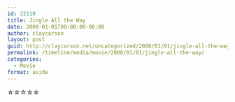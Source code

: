 ```yaml
---
id: 22119
title: Jingle All the Way
date: 2000-01-01T00:00:00-06:00
author: claycarson
layout: post
guid: http://claycarson.net/uncategorized/2000/01/01/jingle-all-the-way/
permalink: /timeline/media/movie/2000/01/01/jingle-all-the-way/
categories:
  - Movie
format: aside
---
```

<div class="media-details"></div>

<div class="media-creator"></div>

<div class="media-rating">☆☆☆☆☆</div>